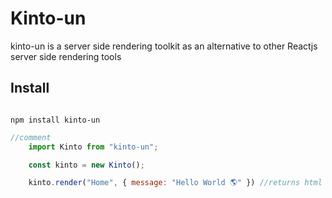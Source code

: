 # Kinto-un

kinto-un is a server side rendering toolkit as an alternative to other Reactjs server side rendering tools

## Install

```

npm install kinto-un

```

```js
//comment
    import Kinto from "kinto-un";

    const kinto = new Kinto();

    kinto.render("Home", { message: "Hello World 🌎" }) //returns html string
 
```